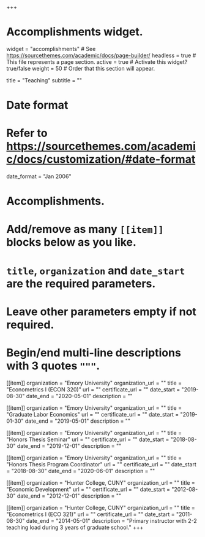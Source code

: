 +++
# Accomplishments widget.
widget = "accomplishments"  # See https://sourcethemes.com/academic/docs/page-builder/
headless = true  # This file represents a page section.
active = true  # Activate this widget? true/false
weight = 50  # Order that this section will appear.

title = "Teaching"
subtitle = ""

# Date format
#   Refer to https://sourcethemes.com/academic/docs/customization/#date-format
date_format = "Jan 2006"

# Accomplishments.
#   Add/remove as many `[[item]]` blocks below as you like.
#   `title`, `organization` and `date_start` are the required parameters.
#   Leave other parameters empty if not required.
#   Begin/end multi-line descriptions with 3 quotes `"""`.

[[item]]
  organization = "Emory University"
  organization_url = ""
  title = "Econometrics I (ECON 320)"
  url = ""
  certificate_url = ""
  date_start = "2019-08-30"
  date_end = "2020-05-01"
  description = ""

[[item]]
  organization = "Emory University"
  organization_url = ""
  title = "Graduate Labor Economics"
  url = ""
  certificate_url = ""
  date_start = "2019-01-30"
  date_end = "2019-05-01"
  description = ""

[[item]]
  organization = "Emory University"
  organization_url = ""
  title = "Honors Thesis Seminar"
  url = ""
  certificate_url = ""
  date_start = "2018-08-30"
  date_end = "2019-12-01"
  description = ""

[[item]]
  organization = "Emory University"
  organization_url = ""
  title = "Honors Thesis Program Coordinator"
  url = ""
  certificate_url = ""
  date_start = "2018-08-30"
  date_end = "2020-06-01"
  description = ""

[[item]]
  organization = "Hunter College, CUNY"
  organization_url = ""
  title = "Economic Development"
  url = ""
  certificate_url = ""
  date_start = "2012-08-30"
  date_end = "2012-12-01"
  description = ""
  
[[item]]
  organization = "Hunter College, CUNY"
  organization_url = ""
  title = "Econometrics I (ECO 321)"
  url = ""
  certificate_url = ""
  date_start = "2011-08-30"
  date_end = "2014-05-01"
  description = "Primary instructor with 2-2 teaching load during 3 years of graduate school."
+++
